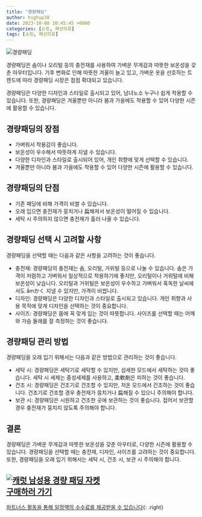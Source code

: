 ```yaml
---
title: "경량패딩"
author: highup38
date: 2023-10-08 10:45:45 +0800
categories: [쇼핑, 패션의류]
tags: [쇼핑, 패션의류]
---
```


![경량패딩](https://source.unsplash.com/1600x900/?패딩)

경량패딩은 솜이나 오리털 등의 충전재를 사용하여 가벼운 무게감과 따뜻한 보온성을 갖춘 아우터입니다. 기후 변화로 인해 따뜻한 겨울이 늘고 있고, 가벼운 옷을 선호하는 트렌드에 따라 경량패딩 시장은 점점 확대되고 있습니다.

경량패딩은 다양한 디자인과 스타일로 출시되고 있어, 남녀노소 누구나 쉽게 착용할 수 있습니다. 또한, 경량패딩은 겨울뿐만 아니라 봄과 가을에도 착용할 수 있어 다양한 시즌에 활용할 수 있습니다.

## 경량패딩의 장점

* 가벼워서 착용감이 좋습니다.
* 보온성이 우수해서 따뜻하게 지낼 수 있습니다.
* 다양한 디자인과 스타일로 출시되어 있어, 개인 취향에 맞게 선택할 수 있습니다.
* 겨울뿐만 아니라 봄과 가을에도 착용할 수 있어 다양한 시즌에 활용할 수 있습니다.

## 경량패딩의 단점

* 기존 패딩에 비해 가격이 비쌀 수 있습니다.
* 오래 입으면 충전재가 뭉치거나 扁해져서 보온성이 떨어질 수 있습니다.
* 세탁 시 주의하지 않으면 충전재가 흘러 나올 수 있습니다.

## 경량패딩 선택 시 고려할 사항

경량패딩을 선택할 때는 다음과 같은 사항을 고려하는 것이 좋습니다.

* 충전재: 경량패딩의 충전재는 솜, 오리털, 거위털 등으로 나눌 수 있습니다. 솜은 가격이 저렴하고 가벼워서 일상적으로 착용하기에 좋지만, 오리털이나 거위털에 비해 보온성이 낮습니다. 오리털과 거위털은 보온성이 우수하고 가벼워서 혹독한 날씨에서도  ấmかく 지낼 수 있지만, 가격이 비쌉니다.
* 디자인: 경량패딩은 다양한 디자인과 스타일로 출시되고 있습니다. 개인 취향과 사용 목적에 맞게 디자인을 선택하는 것이 중요합니다.
* 사이즈: 경량패딩은 몸에 꼭 맞게 입는 것이 따뜻합니다. 사이즈를 선택할 때는 어깨와 가슴 둘레를 잘 측정하는 것이 좋습니다.

## 경량패딩 관리 방법

경량패딩을 오래 입기 위해서는 다음과 같은 방법으로 관리하는 것이 좋습니다.

* 세탁 시: 경량패딩은 세탁기로 세탁할 수 있지만, 섬세한 모드에서 세탁하는 것이 좋습니다. 세탁 시 세제는 중성세제를 사용하고, 柔軟剤은 피하는 것이 좋습니다.
* 건조 시: 경량패딩은 건조기로 건조할 수 있지만, 저온 모드에서 건조하는 것이 좋습니다. 건조기로 건조할 경우 충전재가 뭉치거나 扁해질 수 있으니 주의해야 합니다.
* 보관 시: 경량패딩은 시원하고 건조한 곳에 보관하는 것이 좋습니다. 접어서 보관할 경우 충전재가 뭉치지 않도록 주의해야 합니다.

## 결론

경량패딩은 가벼운 무게감과 따뜻한 보온성을 갖춘 아우터로, 다양한 시즌에 활용할 수 있습니다. 경량패딩을 선택할 때는 충전재, 디자인, 사이즈를 고려하는 것이 중요합니다. 또한, 경량패딩을 오래 입기 위해서는 세탁 시, 건조 시, 보관 시 주의해야 합니다.

[![캐럿 남성용 경량 패딩 자켓](https://thumbnail9.coupangcdn.com/thumbnails/remote/230x230ex/image/retail/images/2220460223953644-bc8921c0-d40f-4097-b881-ca03ba194556.jpg "캐럿 남성용 경량 패딩 자켓")](https://link.coupang.com/re/AFFSDP?lptag=AF1030537&subid=&pageKey=2111547303&traceid=V0-153&itemId=3586763453&vendorItemId=71572558508)
<br>
[**구매하러 가기**](https://link.coupang.com/re/AFFSDP?lptag=AF1030537&subid=&pageKey=2111547303&traceid=V0-153&itemId=3586763453&vendorItemId=71572558508)
---
[파트너스 활동을 통해 일정액의 수수료를 제공받을 수 있습니다](https://link.coupang.com/a/bao1ui){: .right}